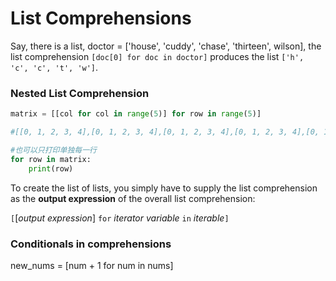 # List Comprehensions

Say, there is a list, doctor = \['house', 'cuddy', 'chase', 'thirteen', wilson\], the list comprehension `[doc[0] for doc in doctor]`  produces the list `['h', 'c', 'c', 't', 'w']`.

### Nested List Comprehension 

```python
matrix = [[col for col in range(5)] for row in range(5)]

#[[0, 1, 2, 3, 4],[0, 1, 2, 3, 4],[0, 1, 2, 3, 4],[0, 1, 2, 3, 4],[0, 1, 2, 3, 4]]

#也可以只打印单独每一行
for row in matrix:
    print(row)          
```

To create the list of lists, you simply have to supply the list comprehension as the **output expression** of the overall list comprehension:

`[`\[_output expression_\] `for` _iterator variable_ `in` _iterable_`]`

### Conditionals in comprehensions 

new\_nums = \[num + 1 for num in nums\]

